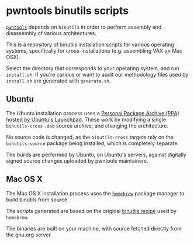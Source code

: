 # pwntools binutils scripts

[`pwntools`](http://pwntools.com) depends on `binutils` in order to perform assembly and disassembly of various architectures.

This is a repository of binutils installation scripts for various operating systems, specifically for cross-installations (e.g. assembling VAX on Mac OSX).

Select the directory that corresponds to your operating system, and run `install.sh`.  If you're curious or want to audit our methodology files used by `install.sh` are generated with `generate.sh`.

## Ubuntu

The Ubuntu installation process uses a [Personal Package Archive (PPA) hosted by Ubuntu's Launchpad](https://launchpad.net/~pwntools/+archive/ubuntu/binutils).  These work by modifying a single `binutils-cross` `.deb` source archive, and changing the architecture.

No source code is changed, as the `binutils-cross` targets rely on the `binutils-source` package being installed, which is completely separate.

The builds are performed by Ubuntu, on Ubuntu's servers, against digitally signed source changes uploaded by pwntools maintainers.

## Mac OS X

The Mac OS X installation process uses the [`homebrew`](http://brew.sh) package manager to build binutils from source.

The scripts generated are based on the original [binutils recipe](https://github.com/Homebrew/homebrew/blob/master/Library/Formula/binutils.rb) used by `homebrew`.

The binaries are built on your machine, with source fetched directly from the gnu.org server.